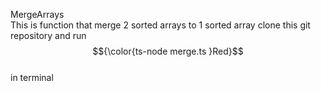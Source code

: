 MergeArrays<br />
This is function that merge 2 sorted arrays to 1 sorted array
clone this git repository and run <br />
$${\color{ts-node merge.ts
}Red}$$	
<br />
in terminal
